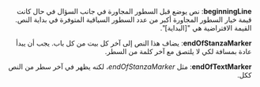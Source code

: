 <div dir="rtl" style="margin-right: 5px;">

<b>beginningLine</b>: نص يوضع قبل السطور المجاورة في جانب السؤال في حال كانت قيمة خيار السطور المجاورة أكبر
من عدد السطور السياقية المتوفرة في بداية النص. القيمة الافتراضية هي "[البداية]".

<b>endOfStanzaMarker</b>: يضاف هذا النص إلى آخر كل بيت من كل باب. يجب أن يبدأ عادة بمسافة لكي لا
يلتصق مع آخر كلمة من السطر.
<br>

<b>endOfTextMarker</b>: مثل *endOfStanzaMarker*، لكنه يظهر في آخر سطر من النص ككل.
<br>

</div>
